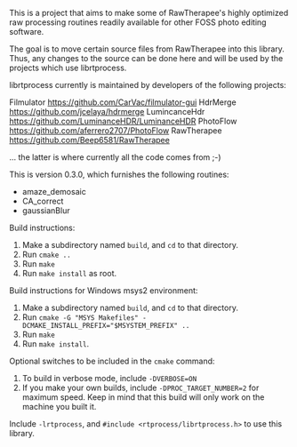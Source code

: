 This is a project that aims to make some of RawTherapee's highly optimized raw processing routines readily available for other FOSS photo editing software.

The goal is to move certain source files from RawTherapee into this library.
Thus, any changes to the source can be done here and will be used by the projects which use librtprocess.

librtprocess currently is maintained by developers of the following projects:

Filmulator https://github.com/CarVac/filmulator-gui
HdrMerge https://github.com/jcelaya/hdrmerge
LumincanceHdr https://github.com/LuminanceHDR/LuminanceHDR
PhotoFlow https://github.com/aferrero2707/PhotoFlow
RawTherapee https://github.com/Beep6581/RawTherapee

... the latter is where currently all the code comes from ;-)

This is version 0.3.0, which furnishes the following routines:

* amaze_demosaic
* CA_correct
* gaussianBlur

Build instructions:

1. Make a subdirectory named `build`, and `cd` to that directory.
2. Run `cmake ..`
3. Run `make`
4. Run `make install` as root.

Build instructions for Windows msys2 environment:

1. Make a subdirectory named `build`, and `cd` to that directory.
2. Run `cmake -G "MSYS Makefiles" -DCMAKE_INSTALL_PREFIX="$MSYSTEM_PREFIX" ..`
3. Run `make`
4. Run `make install`.

Optional switches to be included in the `cmake` command:

1. To build in verbose mode, include `-DVERBOSE=ON`
2. If you make your own builds, include `-DPROC_TARGET_NUMBER=2` for maximum speed. Keep in mind that this build will only work on the machine you built it.

Include `-lrtprocess`, and `#include <rtprocess/librtprocess.h>` to use this library.
